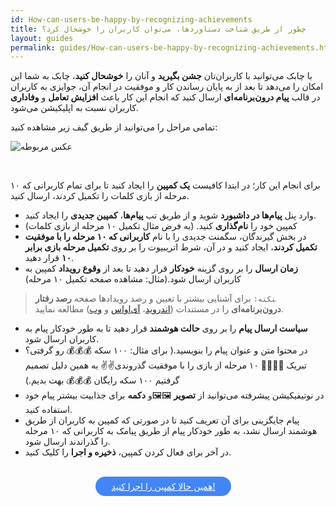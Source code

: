 ```yaml
---
id: How-can-users-be-happy-by-recognizing-achievements
title: چطور از طریق شناخت دستاوردها، می‌توان کاربران را خوشحال کرد؟
layout: guides
permalink: guides/How-can-users-be-happy-by-recognizing-achievements.html
---
```


با چابک می‌توانید  با کاربران‌تان **جشن بگیرید** و آنان را **خوشحال کنید**، چابک به شما این امکان را می‌دهد تا بعد از به پایان رساندن کار و موفقیت در انجام آن، جوایزی به کاربران در قالب **پیام‌ درون‌برنامه‌ای** ارسال کنید که  انجام این کار باعث **افزایش تعامل** و **وفاداری** کاربران نسبت به اپلیکیشن می‌شود.

تمامی مراحل را می‌توانید از طریق گیف زیر مشاهده کنید:

 ![عکس مربوطه](http://uupload.ir/files/eco_ezgif.com-video-to-gif_(22).gif)

<br>

برای انجام این کار؛ در ابتدا کافیست  **یک کمپین** را ایجاد کنید تا برای تمام کاربرانی که ۱۰ مرحله از بازی کلمات را تکمیل کردند، ارسال کنید.


- وارد پنل **پیام‌ها در داشبورد** شوید و از طریق تب **پیام‌ها**، **کمپین جدیدی** را ایجاد کنید.
- کمپین خود را **نام‌گذاری** کنید. (به فرض مثال تکمیل ۱۰ مرحله از بازی کلمات)
- در بخش گیرندگان، سگمنت جدیدی را با نام **کاربرانی که ۱۰ مرحله را با موفقیت تکمیل کردند**، ایجاد کنید و در آن، شرط اتریبیوت را بر روی **تکمیل مرحله بازی برابر ۱۰** قرار دهید.
- **زمان ارسال** را بر روی گزینه **خودکار** قرار دهید تا بعد از **وقوع رویداد** کمپین به کاربران ارسال شود.(مثال: مشاهده صفحه تکمیل ۱۰ مرحله)

> ‍‍‍`نکته:` برای آشنایی بیشتر با تعیین و رصد رویدادها صفحه **رصد رفتار درون‌برنامه‌ای** را در مستندات ([اندروید](https://doc.chabok.io/android/behavior-tracking.html)، [آی‌اواس](https://doc.chabok.io/ios/behavior-tracking.html) و [وب](https://doc.chabok.io/javascript/behavior-tracking.html))  مطالعه نمایید.
         
- **سیاست ارسال پیام** را بر روی **حالت هوشمند** قرار دهید تا به طور خودکار پیام به کاربران ارسال شود.
- در محتوا متن و عنوان پیام را بنویسید.( برای مثال: ۱۰۰ سکه 💰💰💰 رو گرفتی؟ تبریک 🎉🎉🎉🎉 ۱۰ مرحله از بازی را با موفقیت گذروندی✌✌ به همین دلیل تصمیم گرفتیم ۱۰۰ سکه رایگان 💰💰💰 بهت بدیم.)
- در نوتیفیکیشن پیشرفته می‌توانید از **تصویر** 🖼️🖼و **دکمه** برای جذابیت بیشتر پیام خود استفاده کنید.
- پیام جایگزینی برای آن تعریف کنید تا در صورتی که کمپین به کاربران از طریق هوشمند ارسال نشد، به طور خودکار پیام از طریق پیامک به کاربرانی که ۱۰ مرحله را گذراندند ارسال شود.
- در آخر برای فعال کردن کمپین، **ذخیره و اجرا** را کلیک کنید.

<br>

<div align="center">   
    <a style="display: inline-block; text-align: center; border-radius: 40px; background: #4285f4; color: white !important; padding: 7px 25px; margin-right: 15px; cursor: pointer; transition: all 0.25s ease;" href="https://sandbox.push.adpdigital.com/front/users/composer/">همین حالا کمپین را اجرا کنید!</a>
</div>
